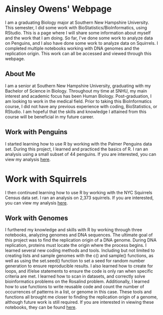 # Ainsley Owens' Webpage

I am a graduating Biology major at Southern New Hampshire University. This semester, I did some work with BioStatistics/BioInformatics, using RStudio. This is a page where I will share some information about myself and the work that I am doing. So far, I've done some work to analyze data on Penguins, and I also have done some work to analyze data on Squirrels. I completed multiple notebooks working with DNA genomes and the replication origin. This work can all be accessed and viewed through this webpage. 

## About Me

I am a senior at Southern New Hampshire University, graduating with my Bachelor of Science in Biology. Throughout my time at SNHU, my main interest and academic focus has been Human Biology. Post-graduation, I am looking to work in the medical field. Prior to taking this BioInformatics course, I did not have any previous experience with coding, BioStatistics, or RStudio. I am hopeful that the skills and knowledge I attained from this course will be beneficial in my future career.

## Work with Penguins

I started learning how to use R by working with the Palmer Penguins data set. During this project, I learned and practiced the basics of R. I ran an analysis using a small subset of 44 penguins. If you are interested, you can view my analysis [here](https://ainsleyowens.github.io/BioStatisticsAnalysis/PalmerPenguinsAnalysis.html).
# Work with Squirrels
I then continued learning how to use R by working with the NYC Squirrels Census data set. I ran an analysis on 2,373 squirrels. If you are interested, you can view my analysis [here](https://ainsleyowens.github.io/BioStatisticsAnalysis/SquirrelAnalysis.html).

## Work with Genomes

I furthered my knowledge and skills with R by working through three notebooks, analyzing genomes and DNA sequences. The ultimate goal of this project was to find the replication origin of a DNA genome. During DNA replication, proteins must locate the origin where the process begins. I learned several new coding methods and tools. Including but not limited to creating lists and sample genomes with the c() and sample() functions, as well as using the set.seed() function to set a seed for random number generation to ensure reproducible results. I also learned how to create for loops, and if/else statements to ensure the code is only ran when specific criteria are met. I learned how to scan in datasets, and correctly solve bioinformatics problems on the Rosalind problem. Additionally, I learned how to use functions to write reusable code and count the number of occurrences of patterns in a list, or genome in this case. These tools and functions all brought me closer to finding the replication origin of a genome, although future work is still required.
If you are interested in viewing these notebooks, they can be found [here](https://github.com/agmath/BIO4ST1_Group3/blob/485f6320f8096e5f3555465a16db2478533c25ae/Replication_Ainsley_Owens.html).
